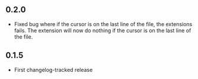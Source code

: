 ## 0.2.0
* Fixed bug where if the cursor is on the last line of the file, the extensions fails. The extension will now do nothing if the cursor is on the last line of the file.

## 0.1.5
* First changelog-tracked release

